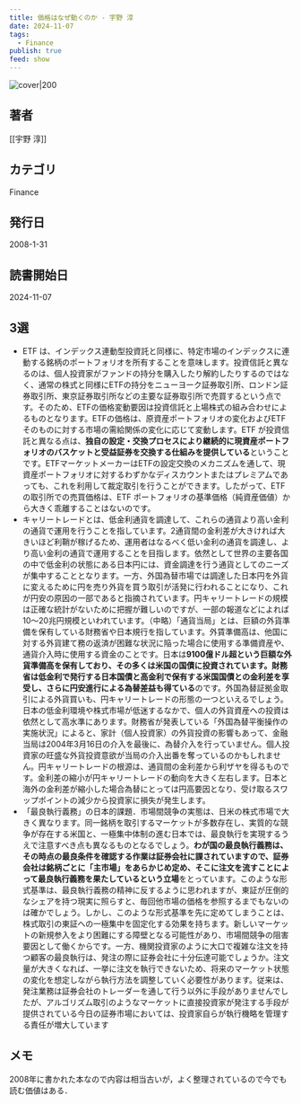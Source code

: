 ```yaml
---
title: 価格はなぜ動くのか - 宇野 淳
date: 2024-11-07
tags:
  - Finance
publish: true
feed: show
---
```

![cover|200](https://m.media-amazon.com/images/I/51P-ncOvr-L.jpg)
## 著者
[[宇野 淳]]
## カテゴリ
Finance
## 発行日
2008-1-31
## 読書開始日
2024-11-07

## 3選
 - ETF は、インデックス連動型投資託と同様に、特定市場のインデックスに連動する銘柄のポートフォリオを所有することを意味します。投資信託と異なるのは、個人投資家がファンドの持分を購入したり解約したりするのではなく、通常の株式と同様にETFの持分をニューヨーク証券取引所、ロンドン証券取引所、東京証券取引所などの主要な証券取引所で売買するという点です。そのため、ETFの価格変動要因は投資信託と上場株式の組み合わせによるものとなります。ETFの価格は、原資産ポートフォリオの変化およびETF そのものに対する市場の需給関係の変化に応じて変動します。ETF が投資信託と異なる点は、**独自の設定・交換プロセスにより継続的に現資産ポートフォリオのバスケットと受益証券を交換する仕組みを提供している**ということです。ETFマーケットメーカーはETFの設定交換のメカニズムを通して、現資産ポートフォリオに対するわずかなディスカウントまたはプレミアムであっても、これを利用して裁定取引を行うことができます。したがって、ETFの取引所での売買価格は、ETF ポートフォリオの基準価格（純資産価値）から大きく乖離することはないのです。
 - キャリートレードとは、低金利通貨を調達して、これらの通貨より高い金利の通貨で運用を行うことを指しています。2通貨間の金利差が大きければ大きいほど利鞘が稼げるため、運用者はなるべく低い金利の通貨を調達し、より高い金利の通貨で運用することを目指します。依然として世界の主要各国の中で低金利の状態にある日本円には、資金調達を行う通貨としてのニーズが集中することとなります。一方、外国為替市場では調達した日本円を外貨に変えるために円を売り外貨を買う取引が活発に行われることになり、これが円安の原因の一部であると指摘されています。円キャリートレードの規模は正確な統計がないために把握が難しいのですが、一部の報道などによれば10～20兆円規模といわれています。（中略）「通貨当局」とは、巨額の外貨準備を保有している財務省や日本規行を指しています。外賃準備高は、他国に対する外貨建て務の返済が困難な状況に陥った場合に使用する準備資産や、通貨介入時に使用する資金のことです。日本は**9100億ドル超という巨額な外貨準備高を保有しており、その多くは米国の国債に投資されています。財務省は低金利で発行する日本国債と高金利で保有する米国国債との金利差を享受し、さらに円安進行による為替差益も得ている**のです。外国為替証拠金取引による外貨買いも、円キャリートレードの形態の一つといえるでしょう。日本の低金利環境や株式市場が低迷するなかで、個人の外貨資産への投資は依然として高水準にあります。財務省が発表している「外国為替平衡操作の実施状況」によると、家計（個人投資家）の外貨投資の影響もあって、金融当局は2004年3月16日の介入を最後に、為替介入を行っていません。個人投資家の旺盛な外貨投資意欲が当局の介入出番を奪っているのかもしれません。円キャリートレードの根源は、通貨間の金利差から利ザヤを得るものです。金利差の縮小が円キャリートレードの動向を大きく左右します。日本と海外の金利差が縮小した場合為替にとっては円高要因となり、受け取るスワップポイントの減少から投資家に損失が発生します。
 - 「最良執行義務」の日本的課題．市場間競争の実態は、日米の株式市場で大きく異なります。同一銘柄を取引するマーケットが多数存在し、実質的な競争が存在する米国と、一極集中体制の進む日本では、最良執行を実現するうえで注意すべき点も異なるものとなるでしょう。**わが国の最良執行義務は、その時点の最良条件を確認する作業は証券会社に課されていますので、証券会社は銘柄ごとに「主市場」をあらかじめ定め、そこに注文を流すことによって最良執行義務を果たしているという立場**をとっています。このような形式基準は、最良執行義務の精神に反するように思われますが、東証が圧倒的なシェアを持つ現実に照らすと、毎回他市場の価格を参照するまでもないのは確かでしょう。しかし、このような形式基準を先に定めてしまうことは、株式取引の東証への一極集中を固定化する効果を持ちます。新しいマーケットの新規参入をより困難にする障壁となる可能性があり、市場間競争の阻害要因として働くからです。一方、機関投資家のように大口で複雑な注文を持つ顧客の最良執行は、発注の際に証券会社に十分伝達可能でしょうか。注文量が大きくなれば、一挙に注文を執行できないため、将来のマーケット状態の変化を想定しながら執行方法を調整していく必要性があります。従来は、発注業務は証券会社のトレーダーを通して行う以外に手段がありませんでしたが、アルゴリズム取引のようなマーケットに直接投資家が発注する手段が提供されている今日の証券市場においては、投資家自らが執行機略を管理する責任が増大しています

## メモ

2008年に書かれた本なので内容は相当古いが，よく整理されているので今でも読む価値はある．
